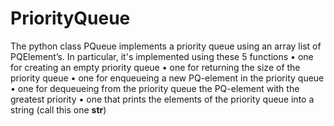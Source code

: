 # PriorityQueue
The python class PQueue  implements a priority queue using an array list of PQElement’s. In particular, it's implemented using these 5 functions
• one for creating an empty priority queue
• one for returning the size of the priority queue
• one for enqueueing a new PQ-element in the priority queue
• one for dequeueing from the priority queue the PQ-element with the greatest priority
• one that prints the elements of the priority queue into a string (call this one __str__)

